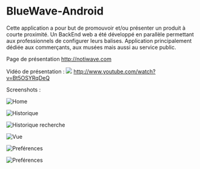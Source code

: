 BlueWave-Android
================

Cette application a pour but de promouvoir et/ou présenter un produit à courte proximité.
Un BackEnd web a été développé en parallèle permettant aux professionnels de configurer leurs balises.
Application principalement dédiée aux commerçants, aux musées mais aussi
au service public.

Page de présentation http://notiwave.com

Vidéo de présentation :
[![](blue_wave.png)](http://www.youtube.com/watch?v=Bt5OSYRqDeQ)
http://www.youtube.com/watch?v=Bt5OSYRqDeQ

Screenshots :

![Home](screenshot/home.png)

![Historique](screenshot/history.png)

![Historique recherche](screenshot/history_search.png)

![Vue](screenshot/la_cene.png)

![Preférences](screenshot/properties_1.png)

![Preférences](screenshot/properties_2.png)
